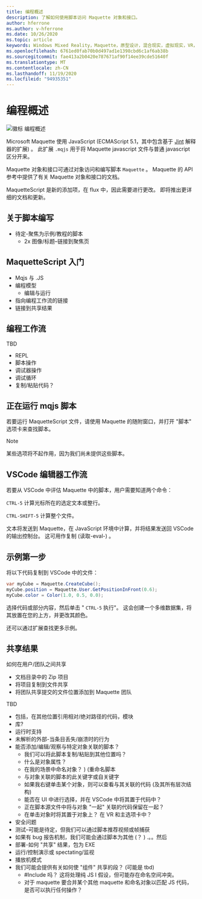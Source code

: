 ```yaml
---
title: 编程概述
description: 了解如何使用脚本访问 Maquette 对象和接口。
author: hferrone
ms.author: v-hferrone
ms.date: 10/26/2020
ms.topic: article
keywords: Windows Mixed Reality，Maquette，原型设计，混合现实，虚拟现实，VR，先生，反馈，反馈中心，bug
ms.openlocfilehash: 6761ed0fab70b0d497ad1e1398cbd6c1af6ab38b
ms.sourcegitcommit: fae413a2b0420e787671af90f14ee39cde51640f
ms.translationtype: MT
ms.contentlocale: zh-CN
ms.lasthandoff: 11/19/2020
ms.locfileid: "94935351"
---
```

# <a name="programming-overview"></a>编程概述

<!-- TODO(Harrison): Need consolidated logo with text -->

![徽标](../images/MaquetteIcon.png) 编程概述

Microsoft Maquette 使用 JavaScript (ECMAScript 5.1，其中包含基于 [Jint](https://github.com/sebastienros/jint) 解释器的扩展) 。 此扩展 `.mqjs` 用于将 Maquette javascript 文件与普通 javascript 区分开来。

<!-- TODO(Stefan): Need more context and high-level explanation of Maquette objects, their accessible interfaces, and functionality. 
                   - What can they do and what problems can they solve?
                   - Is there a specific link to the Maquette object API that can be included here?  
-->
Maquette 对象和接口可通过对象访问和编写脚本 `Maquette` 。 Maquette 的 API 参考中提供了有关 Maquette 对象和接口的文档。

<!-- TODO(Stefan): Link to roadmap information, which hasn't been documented yet. -->
MaquetteScript 是新的添加项，在 flux 中，因此需要进行更改。 即将推出更详细的文档和更新。

<!-- TODO(Stefan): Is Spotlights a component or added functionality of Maquette? -->
## <a name="spotlights-on-scripting"></a>关于脚本编写

* 待定-聚焦为示例/教程的脚本
  * 2x 图像/标题–链接到聚焦页

<!-- TODO(Stefan): Each of these bullets need to be fleshed out. -->
## <a name="getting-started-with-maquettescript"></a>MaquetteScript 入门

* Mqjs 与 .JS
* 编程模型
  * 编辑与运行
* 指向编程工作流的链接
* 链接到共享结果

## <a name="programming-workflow"></a>编程工作流

<!-- TODO(Stefan): Which of these bullets are no longer TBD? We only want to include documentation on existing content. -->
TBD
* REPL
* 脚本操作
* 调试器操作
* 调试循环
* 复制/粘贴代码？

## <a name="running-mqjs-scripts"></a>正在运行 mqjs 脚本

<!-- TODO(Stefan): Need screenshot -->
若要运行 MaquetteScript 文件，请使用 Maquette 的随附窗口，并打开 "脚本" 选项卡来查找脚本。

> [!NOTE] 
> 某些选项将不起作用，因为我们尚未提供这些脚本。

## <a name="vscode-editor-workflow"></a>VSCode 编辑器工作流

若要从 VSCode 中评估 Maquette 中的脚本，用户需要知道两个命令：

   `CTRL-5` 计算光标所在的选定文本或整行。 

   `CTRL-SHIFT-5` 计算整个文件。

<!-- TODO(Stefan): This could use a nice simple infographic of the REPL loop. -->
文本将发送到 Maquette，在 JavaScript 环境中计算，并将结果发送回 VSCode 的输出控制台。 这可用作复制 (读取-eval-) 。

## <a name="example-first-step"></a>示例第一步

<!-- TODO(Stefan): What kind of file, a C# or .mqjs file? -->
将以下代码复制到 VSCode 中的文件：

```csharp
var myCube = Maquette.CreateCube();
myCube.position = Maquette.User.GetPositionInFront(0.6);
myCube.color = Color(1.0, 0.5, 0.0);
```

<!-- TODO(Stefan): Need screenshot. -->
选择代码或部分内容，然后单击 " `CTRL-5` 执行"。 这会创建一个多维数据集，将其放置在您的上方，并更改其颜色。

还可以通过扩展查找更多示例。

## <a name="sharing-results"></a>共享结果

<!-- TODO(Stefan): Need to fill in content/context for these bullets. If there's a lot of content, we might consider breaking this out into it's own doc. -->
如何在用户/团队之间共享
* 文档目录中的 Zip 项目
* 将项目复制到文件共享
* 将团队共享提交的文件位置添加到 Maquette 团队

<!-- TODO(Stefan): Need to break these out into their own sections and fill in the missing content/context. 
                   - Which of these is accessible now and not TBD?
-->
TBD
* 包括，在其他位置引用相对/绝对路径的代码，模块
* 库?
* 运行时支持
* 未解析的外部-当条目丢失/崩溃时的行为
* 能否添加/编辑/观察与特定对象关联的脚本？
  * 我们可以将此脚本复制/粘贴到其他位置吗？
  * 什么是对象属性？
  * 在我的场景中命名对象？ )  (重命名脚本
  * 与对象关联的脚本的此关键字或自关键字
  * 如果我右键单击某个对象，则可以查看与其关联的代码 (及其所有层次结构) 
  * 能否在 UI 中进行选择，并在 VSCode 中将其置于代码中？
  * 正在脚本源文件中将与对象 "一起" 关联的代码保留在一起？
  * 在单击对象时将其置于对象上？ 在 VR 和主选项卡中？
* 安全问题
* 测试–可能是待定，但我们可以通过脚本推荐视频或帧捕获
* 如果有 bug 报告机制，我们可能会通过脚本为其他 (？ ) .。。然后
* 部署-如何 "共享" 结果，包为 EXE
* 运行/控制演示或 spectating/监视
* 播放机模式
* 我们可能会提供有关如何使 "组件" 共享的段？  (可能是 tbd) 
  * #Include 吗？ 这将处理纯 JS I 假设，但可能存在命名空间冲突。
  * 对于 maquette 要合并某个其他 maquette 和命名对象以匹配 JS 代码，是否可以执行任何操作？
